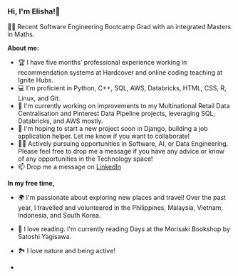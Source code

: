 ### Hi, I'm Elisha!👋 

<!--
**elishagretton/elishagretton** is a ✨ _special_ ✨ repository because its `README.md` (this file) appears on your GitHub profile.

Here are some ideas to get you started:

- 🔭 I’m currently working on ...
- 🌱 I’m currently learning ...
- 👯 I’m looking to collaborate on ...
- 🤔 I’m looking for help with ...
- 💬 Ask me about ...
- 📫 How to reach me: ...
- 😄 Pronouns: ...
- ⚡ Fun fact: ...
-->
👩‍💻 Recent Software Engineering Bootcamp Grad with an integrated Masters in Maths.

**About me:**
- 🏆 I have five months’ professional experience working in recommendation systems at Hardcover and online coding teaching at Ignite Hubs. 
- 💻 I'm proficient in Python, C++, SQL, AWS, Databricks, HTML, CSS, R, Linux, and Git.
- 🔭 I'm currently working on improvements to my Multinational Retail Data Centralisation and Pinterest Data Pipeline projects, leveraging SQL, Databricks, and AWS mostly.
- 🤔 I'm hoping to start a new project soon in Django, building a job application helper. Let me know if you want to collaborate!
- 👩‍💻 Actively pursuing opportunities in Software, AI, or Data Engineering. Please feel free to drop me a message if you have any advice or know of any opportunities in the Technology space!
- 📫 Drop me a message on [LinkedIn](https://www.linkedin.com/in/elishagretton/)
  
**In my free time,**
- 🌍 I'm passionate about exploring new places and travel! Over the past year, I travelled and volunteered in the Philippines, Malaysia, Vietnam, Indonesia, and South Korea. 
- 📕 I love reading. I'm currently reading Days at the Morisaki Bookshop by Satoshi Yagisawa.
- 🏞️ I love nature and being active!

- 

  

